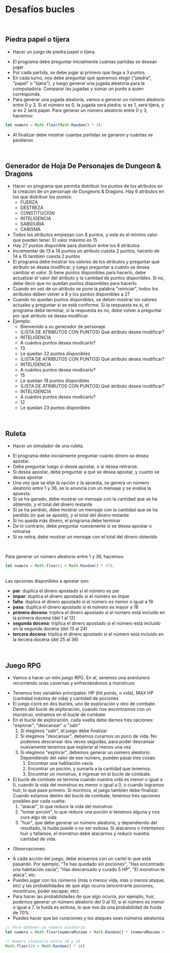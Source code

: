 # Desafíos bucles
<br>

## Piedra papel o tijera

- Hacer un juego de piedra papel o tijera.

* El programa debe preguntar inicialmente cuántas partidas se desean jugar
* Por cada partida, se debe jugar al primero que llega a 3 puntos
* En cada turno, nos debe preguntar qué queremos elegir ("piedra", "papel" o "tijera"),
y luego generar una jugada aleatoria para la computadora. Comparar las jugadas y sumar un punto a quien corresponda.
* Para generar una jugada aleatoria, vamos a generar un número aleatorio entre 0 y 3. Si el número es 0, la jugada será piedra; si es 1, será tijera, y si es 2 será papel. Para generar un número aleatorio entre 0 y 3, hacemos:

```javascript
let numero = Math.floor(Math.Random() * 3);
```

* Al finalizar debe mostrar cuantas partidas se ganaron y cuántas se perdieron
<br>

## Generador de Hoja De Personajes de Dungeon & Dragons

- Hacer un programa que permita distribuir los puntos de los atributos en la creación de un personaje de Dungeons & Dragons. Hay 6 atributos en los que distribuir los puntos:
    * FUERZA
    * DESTREZA
    * CONSTITUCION
    * INTELIGENCIA
    * SABIDURIA
    * CARISMA
- Todos los atributos empiezan con 8 puntos, y este es el mínimo valor que pueden 
tener. El valor máximo es 15
- Hay 27 puntos disponible para distribuir entre los 6 atributos    
- Incrementar de 13 a 14 puntos un atributo cuesta 2 puntos, hacerlo de 14 a 15
también cuesta 2 puntos
- El programa debe mostrar los valores de los atributos y preguntar qué atributo se desea modificar, y luego preguntar a cuánto se desea cambiar el valor. Si tiene puntos disponibles para hacerlo, debe actualizar el valor del atributo y la cantidad de puntos disponibles. Si no, debe decir que no quedan puntos disponibles para hacerlo
- Cuando en vez de un atributo se pone la palabra "reiniciar", todos los atributos deben volver a 8 y los puntos disponibles a 27
- Cuando no quedan puntos disponibles, se deben mostrar los valores actuales y preguntar si se está conforme. Si la respuesta es sí, el programa debe terminar, si la respuesta es no, debe volver a preguntar por qué atributo se desea modificar. 
- Ejemplo:
    - Bienvenido a su generador de personaje. 
    - (LISTA DE ATRIBUTOS CON PUNTOS) Qué atributo desea modificar?
    - INTELIGENCIA
    - A cuántos puntos desea modicarlo? 
    - 13
    - Le quedan 22 puntos disponibles
    - (LISTA DE ATRIBUTOS CON PUNTOS) Qué atributo desea modificar?
    - INTELIGENCIA
    - A cuántos puntos desea modicarlo? 
    - 15
    - Le quedan 18 puntos disponibles
    - (LISTA DE ATRIBUTOS CON PUNTOS) Qué atributo desea modificar?
    - INTELIGENCIA
    - A cuántos puntos desea modicarlo? 
    - 12
    - Le quedan 23 puntos disponibles

<br>

## Ruleta

- Hacer un simulador de una ruleta. 

* El programa debe inicialmente preguntar cuánto dinero se desea apostar. 
* Debe preguntar luego si desea apostar, o si desea retirarse.
* Si desea apostar, debe preguntar a qué se desea apostar, y cuanto se desea apostar
* Una vez que se elije la opción y la apuesta, se genera un número aleatorio entre
1 y 36, se lo anuncia con un mensaje y se evalúa la apuesta
* Si se ha ganado, debe mostrar un mensaje con la cantidad que se ha obtenido,
y el total del dinero restante
* Si se ha perdido, debe mostrar un mensaje con la cantidad que se ha perdido (lo que se apostó), y el total del dinero restante
* Si no queda más dinero, el programa debe terminar
* De lo contrario, debe preguntar nuevamente si se desea apostar o retirarse
* Si se retira, debe mostrar un mensaje con el total del dinero obtenido
<br>

Para generar un número aleatorio entre 1 y 36, hacemos:

```javascript
let numero = Math.floor(1 + Math.Random() * 37);
```

<br>
Las opciones disponibles a apostar son:

* **par**: duplica el dinero apostado si el número es par
* **impar**: duplica el dinero apostado si el número es impar
* **falta**: duplica el dinero apostado si el número es menor o igual a 18
* **pasa**: duplica el dinero apostado si el número es mayor a 18
* **primera docena**: triplica el dinero apostado si el número está incluido en la primera docena (del 1 al 12)
* **segunda docena**: triplica el dinero apostado si el número está incluido en la segunda docena (del 13 al 24)
* **tercera docena**: triplica el dinero apostado si el número está incluido en la tercera docena (del 25 al 36)

<br>

## Juego RPG

- Vamos a hacer un mini juego RPG. En el, seremos una aventurera recorriendo unas cavernas y enfrentándonos a monstruos

* Tenemos tres variables principales: HP (hit points, o vida), MAX HP (cantidad máxima de vida) y cantidad de pociones
* El juego corre en dos bucles, uno de exploración y otro de combate. Dentro del bucle de exploración, cuando nos encontramos con un monstruo, entramos en el bucle de combate
* En el bucle de exploración, cada vuelta debe darnos tres opciones: "explorar", "descansar" o "salir"
    1. Si elegimos "salir", el juego debe finalizar
    2. Si elegimos "descansar", debemos curarnos un poco de vida. No podemos descansar dos veces seguidas, para poder descansar nuevamente tenemos que explorar al menos una vez
    3. Si elegimos "explorar", debemos generar un número aleatorio. Dependiendo del valor de ese número, pueden pasar tres cosas:
        1. Encontrar una habitación vacía
        2. Encontrar un poción, y sumarla a la cantidad que tenemos.
        3. Encontrar un monstruo, e ingresar en el bucle de combate.
* El bucle de combate se termina cuando nuestra vida es menor o igual a 0, cuando la vida del monstruo es menor o igual a 0, o cuando logramos huir, lo que pase primero. Si morimos, el juego también debe finalizar. Cuando estamos dentro del bucle de combate, tenemos tres opciones posibles por cada vuelta:
    1. "atacar", lo que reduce la vida del monstruo
    2. "tomar poción", lo que reduce una poción si tenemos alguna y nos cura algo de vida
    3. "huir", que debe generar un número aleatorio, y dependiendo del resultado, la huida puede o no ser exitosa.
Si atacamos o intentamos huir y fallamos, el monstruo debe atacarnos y reducir nuestra cantidad de vida.

- Observaciones:

* A cada acción del juego, debe avisarnos con un cartel lo que está pasando. Por ejemplo, "Te has quedado sin pociones", "Has encontrado una habitación vacía", "Has descansado y curado 5 HP", "El monstruo te ataca", etc.
* Puedes jugar con los números (más o menos vida, más o menos ataque, etc) y las probabilidades de que algo ocurra (encontrarte pociones, mosntruos, poder escapar, etc)
* Para hacer las probabilidades de que algo ocurra, por ejemplo, huir, podemos generar
un número aleatorio del 0 al 10, si el número es menor o igual a 7, la huida es exitosa, lo que nos da una probabilidad de huida de 70%
* Puedes hacer que las curaciones y los ataques sean números aleatorios


```javascript
// Para obtener un número aleatorio
let numero = Math.floor(numeroMinimo + Math.Random() * (numeroMaximo + 1));

// Numero aleatorio entre 10 y 15
Math.floor(10 + Math.Random() * 16)
```